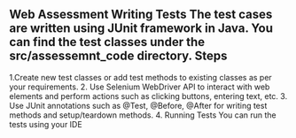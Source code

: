 Web Assessment
Writing Tests
The test cases are written using JUnit framework in Java. You can find the test classes under the src/assessemnt_code directory.
Steps
-----
1.Create new test classes or add test methods to existing classes as per your requirements.
2. Use Selenium WebDriver API to interact with web elements and perform actions such as clicking buttons, entering text, etc.
3. Use JUnit annotations such as @Test, @Before, @After for writing test methods and setup/teardown methods.
4. Running Tests
You can run the tests using your IDE
